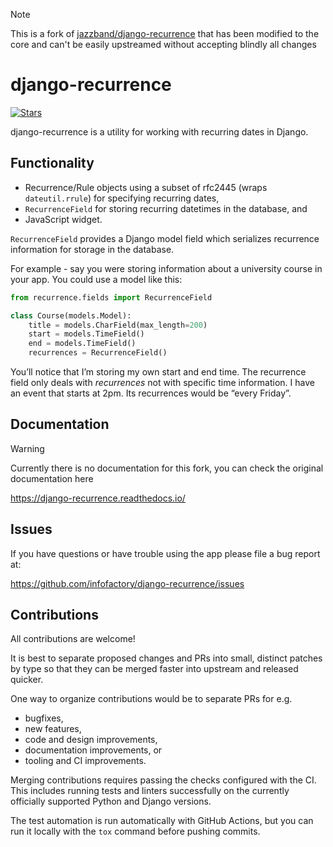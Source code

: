 > [!NOTE]  
> This is a fork of [jazzband/django-recurrence](https://github.com/jazzband/django-recurrence)
> that has been modified to the core and can't be easily upstreamed without accepting blindly all changes

# django-recurrence

[![Stars](https://img.shields.io/github/stars/infofactory/django-recurrence.svg?label=Stars&style=social)](https://github.com/infofactory/django-recurrence)

django-recurrence is a utility for working with recurring dates in Django.

## Functionality

*   Recurrence/Rule objects using a subset of rfc2445
    (wraps ``dateutil.rrule``) for specifying recurring dates,
*   ``RecurrenceField`` for storing recurring datetimes in the database, and
*   JavaScript widget.

``RecurrenceField`` provides a Django model field which serializes
recurrence information for storage in the database.

For example - say you were storing information about a university course
in your app. You could use a model like this:

```python
from recurrence.fields import RecurrenceField

class Course(models.Model):
    title = models.CharField(max_length=200)
    start = models.TimeField()
    end = models.TimeField()
    recurrences = RecurrenceField()
```

You’ll notice that I’m storing my own start and end time.
The recurrence field only deals with *recurrences*
not with specific time information.
I have an event that starts at 2pm.
Its recurrences would be “every Friday”.


## Documentation
> [!WARNING]  
> Currently there is no documentation for this fork, you can check the original documentation here

https://django-recurrence.readthedocs.io/


## Issues

If you have questions or have trouble using the app please file a bug report at:

https://github.com/infofactory/django-recurrence/issues


## Contributions

All contributions are welcome!

It is best to separate proposed changes and PRs into small, distinct patches
by type so that they can be merged faster into upstream and released quicker.

One way to organize contributions would be to separate PRs for e.g.

* bugfixes,
* new features,
* code and design improvements,
* documentation improvements, or
* tooling and CI improvements.

Merging contributions requires passing the checks configured
with the CI. This includes running tests and linters successfully
on the currently officially supported Python and Django versions.

The test automation is run automatically with GitHub Actions, but you can
run it locally with the ``tox`` command before pushing commits.
